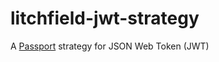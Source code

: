 litchfield-jwt-strategy
=======================
A [Passport](http://passportjs.org) strategy for JSON Web Token (JWT)
